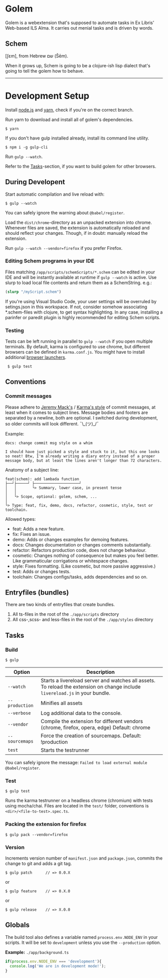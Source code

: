 # Golem

Golem is a webextension that's supposed to automate tasks in Ex Libris' Web-based ILS Alma.
It carries out menial tasks and is driven by words.

## Schem
[ʃɛm], from Hebrew שם‎ (Šēm).

When it grows up, Schem is going to be a clojure-ish lisp dialect that's going to tell the golem how to behave.



------------
# Development Setup

Install [node.js](https://nodejs.org/en/) and [yarn](https://yarnpkg.com/en/docs/install), check if you're on the correct branch.

Run yarn to download and install all of golem's dependencies.

	$ yarn    

If you don't have gulp installed already, install its command line utility.

    $ npm i -g gulp-cli

Run `gulp --watch`. 

Refer to the [Tasks](#Tasks)-section, if you want to build golem for other browsers.

## During Developent

Start automatic compilation and live reload with:

    $ gulp --watch
    
You can safely ignore the warning about `@babel/register`. 

Load the `dist/chrome`-directory as an unpacked extension into chrome. Whenever files are saved, the extension is automatically reloaded and should reflect your changes. Though, if in doubt: manually reload the extension.

Run `gulp --watch --vendor=firefox` if you prefer Firefox.

### Editing Schem programs in your IDE

Files matching `/app/scripts/schemScripts/*.schem` can be edited in your IDE and will be instantly available at runtime if `gulp --watch` is active. Use slurp to load local file contents and return them as a SchemString. e.g.:

```clojure
(slurp "/myScript.schem")
```
If you're using Visual Studio Code, your user settings will be overruled by setings.json in this workspace.
If not, consider somehow associating *.schem-files with clojure, to get syntax highlighting. In any case, installing a parinfer or paredit plugin is highly recommended for editing Schem scripts.

### Testing

Tests can be left running in parallel to `gulp --watch` if you open multiple terminals. By default, karma is configured to use chrome, but different browsers can be defined in `karma.conf.js`. You might have to install additional [browser launchers](http://karma-runner.github.io/2.0/config/browsers.html). 

     $ gulp test

## Conventions

### Commit messages

Please adhere to [Jeremy Mack's](https://seesparkbox.com/foundry/semantic_commit_messages) / [Karma's style](http://karma-runner.github.io/2.0/dev/git-commit-msg.html) of commit messages, at least when it comes to subject lines. Message bodies and footers are separated by a newline, both are optional. I switched during development, so older commits will look different. ¯\\\_(ツ)_/¯

Example:
```
docs: change commit msg style on a whim

I should have just picked a style and stuck to it, but this one looks
so neat! Btw, I'm already writing a diary entry instead of a proper
message body, but at least the lines aren't longer than 72 characters.
```

Anatomy of a subject line:
```
feat(schem): add lambada function
├──┘├─────┘ ├────────────────────┘
│   │       └> Summary, lower case, in present tense
│   │
│   └> Scope, optional: golem, schem, ...
│
└> Type: feat, fix, demo, docs, refactor, cosmetic, style, test or toolchain.
```

Allowed types:
* feat: Adds a new feature.
* fix: Fixes an issue.
* demo: Adds or changes examples for demoing features.
* docs: Changes documentation or changes comments substantially.
* refactor: Refactors production code, does not change behaviour.
* cosmetic: Changes nothing of consequence but makes you feel better. Like grammaticular corrigations or whitespace changes. 
* style: Fixes formatting. (Like cosmetic, but more passive aggressive.)
* test: Adds or changes tests.
* toolchain: Changes configs/tasks, adds dependencies and so on.


## Entryfiles (bundles)

There are two kinds of entryfiles that create bundles.

1. All ts-files in the root of the `./app/scripts` directory
2. All css-,scss- and less-files in the root of the `./app/styles` directory

## Tasks

### Build

    $ gulp

| Option         | Description                                                                                                                                           |
|----------------|-------------------------------------------------------------------------------------------------------------------------------------------------------|
| `--watch`      | Starts a livereload server and watches all assets. <br>To reload the extension on change include `livereload.js` in your bundle.                      |
| `--production` | Minifies all assets                                                                                                                                   |
| `--verbose`    | Log additional data to the console.                                                                                                                   |
| `--vendor`     | Compile the extension for different vendors (chrome, firefox, opera, edge)  Default: chrome                                                           |
| `--sourcemaps` | Force the creation of sourcemaps. Default: !production                                                                                                |
| `test`         | Starts the testrunner                                                                                                                                 |

You can safely ignore the message: `Failed to load external module @babel/register`.
### Test

    $ gulp test

Runs the karma testrunner on a headless chrome (chromium) with tests using mocha/chai.
Files are located in the `test/` folder, conventions is `<dir>/<file-to-test>.spec.ts`.

### Packing the extension for firefox

    $ gulp pack --vendor=firefox

### Version

Increments version number of `manifest.json` and `package.json`,
commits the change to git and adds a git tag.


    $ gulp patch      // => 0.0.X

or

    $ gulp feature    // => 0.X.0

or

    $ gulp release    // => X.0.0


## Globals

The build tool also defines a variable named `process.env.NODE_ENV` in your scripts. It will be set to `development` unless you use the `--production` option.


**Example:** `./app/background.ts`

```typescript
if(process.env.NODE_ENV === 'development'){
  console.log('We are in development mode!');
}
```